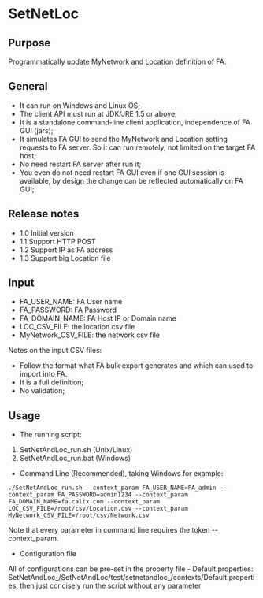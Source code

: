 SetNetLoc
=========

Purpose
--------------
Programmatically update MyNetwork and Location definition of FA. 
 
General
--------------
- It can run on Windows and Linux OS;
- The client API must run at JDK/JRE 1.5 or above;
- It is a standalone command-line client application, independence of FA GUI (jars);
- It simulates FA GUI to send the MyNetwork and Location setting requests to FA server. So it can run remotely, not limited on the target FA host;
- No need restart FA server after run it;
- You even do not need restart FA GUI even if one GUI session is available, by design the change can be reflected automatically on FA GUI;
 
Release notes
--------------
- 1.0	Initial version
- 1.1	Support HTTP POST
- 1.2	Support IP as FA address
- 1.3	Support big Location file
 
Input
--------------
- FA_USER_NAME: FA User name
- FA_PASSWORD: FA Password
- FA_DOMAIN_NAME: FA Host IP or Domain name
- LOC_CSV_FILE: the location csv file 
- MyNetwork_CSV_FILE: the network csv file

Notes on the input CSV files:
 - Follow the format what FA bulk export generates and which can used to import into FA. 
 - It is a full definition;
 - No validation;
 
Usage
--------------
- The running script:
1. SetNetAndLoc_run.sh  (Unix/Linux)
2. SetNetAndLoc_run.bat  (Windows)

- Command Line (Recommended), taking Windows for example:

`./SetNetAndLoc_run.sh --context_param FA_USER_NAME=FA_admin --context_param FA_PASSWORD=admin1234 --context_param FA_DOMAIN_NAME=fa.calix.com --context_param LOC_CSV_FILE=/root/csv/Location.csv --context_param MyNetwork_CSV_FILE=/root/csv/Network.csv`

Note that every parameter in command line requires the token --context_param.

- Configuration file

All of configurations can be pre-set in the property file - Default.properties: SetNetAndLoc_<Version>/SetNetAndLoc/test/setnetandloc_<Version>/contexts/Default.properties, then just concisely run the script without any parameter